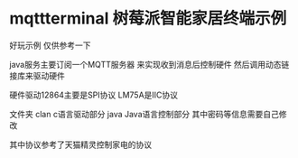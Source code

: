 # mqttterminal 树莓派智能家居终端示例

好玩示例  仅供参考一下

java服务主要订阅一个MQTT服务器 来实现收到消息后控制硬件
然后调用动态链接库来驱动硬件 

硬件驱动12864主要是SPI协议 LM75A是IIC协议

文件夹
clan   c语言驱动部分
java   Java语言控制部分
其中密码等信息需要自己修改

其中协议参考了天猫精灵控制家电的协议 

